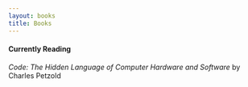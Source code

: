 ```yaml
---
layout: books
title: Books
---
```


#### Currently Reading
*Code: The Hidden Language of Computer Hardware and Software* by Charles Petzold
